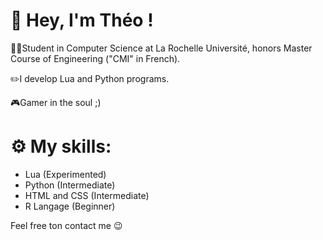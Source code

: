 <h1>👋 Hey, I'm Théo ! </h1>
<div>
<p>👨💼Student in Computer Science at La Rochelle Université, honors Master Course of Engineering ("CMI" in French).</p> 
<p>✏️I develop Lua and Python programs. </p>
<p>🎮Gamer in the soul ;)</p>
</div>

<h1>⚙️ My skills: </h1>
<ul>
  <li>Lua (Experimented)</li>
  <li>Python (Intermediate)</li>
  <li>HTML and CSS (Intermediate)</li>
  <li>R Langage (Beginner)</li>
</ul>

Feel free ton contact me 😉
